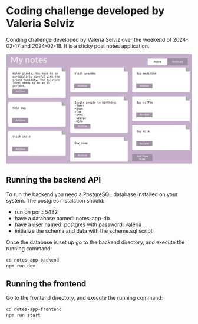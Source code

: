 # Coding challenge developed by Valeria Selviz

Conding challenge developed by Valeria Selviz over the weekend of 2024-02-17 and 2024-02-18.
It is a sticky post notes application.

![Alt text](screenshot.png?raw=true "Screenshot")

## Running the backend API

To run the backend you need a PostgreSQL database installed on your system.
The postgres instalation should:

- run on port: 5432
- have a database named: notes-app-db
- have a user named: postgres with password: valeria
- initialize the schema and data with the scheme.sql script

Once the database is set up go to the backend directory, and execute the running command:

```
cd notes-app-backend
npm run dev
```

## Running the frontend

Go to the frontend directory, and execute the running command:

```
cd notes-app-frontend
npm run start
```
